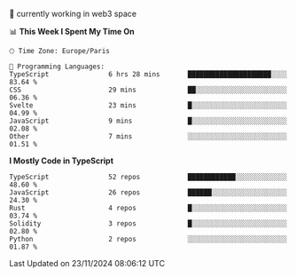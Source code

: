 🔭 currently working in web3 space

<!--START_SECTION:waka-->
📊 **This Week I Spent My Time On** 

```text
🕑︎ Time Zone: Europe/Paris

💬 Programming Languages: 
TypeScript               6 hrs 28 mins       █████████████████████░░░░   83.64 % 
CSS                      29 mins             ██░░░░░░░░░░░░░░░░░░░░░░░   06.36 % 
Svelte                   23 mins             █░░░░░░░░░░░░░░░░░░░░░░░░   04.99 % 
JavaScript               9 mins              █░░░░░░░░░░░░░░░░░░░░░░░░   02.08 % 
Other                    7 mins              ░░░░░░░░░░░░░░░░░░░░░░░░░   01.51 % 
```

**I Mostly Code in TypeScript** 

```text
TypeScript               52 repos            ████████████░░░░░░░░░░░░░   48.60 % 
JavaScript               26 repos            ██████░░░░░░░░░░░░░░░░░░░   24.30 % 
Rust                     4 repos             █░░░░░░░░░░░░░░░░░░░░░░░░   03.74 % 
Solidity                 3 repos             █░░░░░░░░░░░░░░░░░░░░░░░░   02.80 % 
Python                   2 repos             ░░░░░░░░░░░░░░░░░░░░░░░░░   01.87 % 
```




 Last Updated on 23/11/2024 08:06:12 UTC
<!--END_SECTION:waka-->
